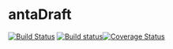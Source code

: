 # antaDraft

[![Build Status](https://travis-ci.org/rte-antares-rpackage/antaDraft.svg?branch=master)](https://travis-ci.org/rte-antares-rpackage/antaDraft)
[![Build status](https://ci.appveyor.com/api/projects/status/bschvlet4df6f7dx/branch/master?svg=true)](https://ci.appveyor.com/project/rte-antares-rpackage/antadraft/branch/master)[![Coverage Status](https://img.shields.io/codecov/c/github/rte-antares-rpackage/antaDraft/master.svg)](https://codecov.io/github/rte-antares-rpackage/antaDraft?branch=master)
